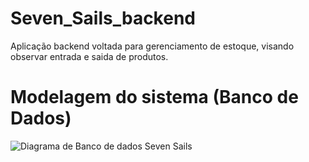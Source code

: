 # Seven_Sails_backend
Aplicação backend voltada para gerenciamento de estoque, visando observar entrada e saida de produtos.

# Modelagem do sistema (Banco de Dados)
![Diagrama de Banco de dados Seven Sails](https://user-images.githubusercontent.com/42048231/117823804-403a1280-b244-11eb-9aa1-ab1dd39f2529.png)

